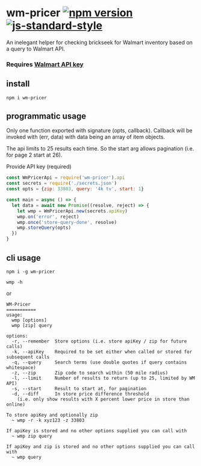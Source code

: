 # wm-pricer   [![npm version](https://badge.fury.io/js/wm-pricer.svg)](http://badge.fury.io/js/wm-pricer)   [![js-standard-style](https://img.shields.io/badge/code%20style-standard-brightgreen.svg?style=flat)](https://github.com/feross/standard)

An inelegant helper for checking brickseek for Walmart inventory based on a query to Walmart API.

### Requires [Walmart API key](https://developer.walmartlabs.com/member)

## install
`npm i wm-pricer`

## programmatic usage

Only one function exported with signature (opts, callback). Callback will be invoked with (err, data) with data being an array of item objects.

The api limits to 25 results each time. So the start arg allows pagination (i.e. for page 2 start at 26).

Provide API key (required)
```javascript
const WmPricerApi = require('wm-pricer').api
const secrets = require('./secrets.json')
const opts = {zip: 33803, query: '4k tv', start: 1}

const main = async () => {
  let data = await new Promise((resolve, reject) => {
    let wmp = WmPricerApi.new(secrets.apiKey)
    wmp.on('error', reject)
    wmp.once('store-query-done', resolve)
    wmp.storeQuery(opts)
  })
}
```

## cli usage
`npm i -g wm-pricer`

`wmp -h`

or

```
WM-Pricer
===========
usage:
  wmp [options]
  wmp [zip] query

options:
  -r, --remember  Store options (i.e. store apiKey / zip for future calls)
  -k, --apiKey    Required to be set either when called or stored for subsequent calls
  -q, --query     Search terms (use double quotes if query contains whitespace)
  -z, --zip       Zip code to search within (50 mile radius)
  -l, --limit     Number of results to return (up to 25, limited by WM API)
  -s, --start     Result to start at, for pagination
  -d, --diff      In store price difference threshold
    (i.e. only show results with X percent lower price in store than online)

To store apiKey and optionally zip
  ~ wmp -r -k xyz123 -z 33803

If apiKey is stored and no other options supplied you can call with
  ~ wmp zip query

If apiKey and zip is stored and no other options supplied you can call with
  ~ wmp query
```
